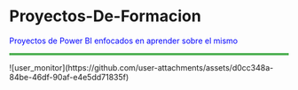# Proyectos-De-Formacion
<p style="color:blue"> Proyectos de Power BI enfocados en aprender sobre el mismo </p>
<hr style="border:none; height: 4px; background-color: 4CAF50;"/>
![user_monitor](https://github.com/user-attachments/assets/d0cc348a-84be-46df-90af-e4e5dd71835f)
